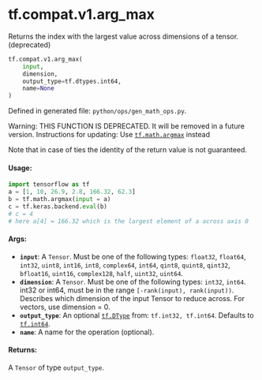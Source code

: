 <div itemscope itemtype="http://developers.google.com/ReferenceObject">
<meta itemprop="name" content="tf.compat.v1.arg_max" />
<meta itemprop="path" content="Stable" />
</div>

# tf.compat.v1.arg_max

Returns the index with the largest value across dimensions of a tensor. (deprecated)

``` python
tf.compat.v1.arg_max(
    input,
    dimension,
    output_type=tf.dtypes.int64,
    name=None
)
```



Defined in generated file: `python/ops/gen_math_ops.py`.

<!-- Placeholder for "Used in" -->

Warning: THIS FUNCTION IS DEPRECATED. It will be removed in a future version.
Instructions for updating:
Use <a href="../../../tf/math/argmax.md"><code>tf.math.argmax</code></a> instead

Note that in case of ties the identity of the return value is not guaranteed.

#### Usage:

```python
import tensorflow as tf
a = [1, 10, 26.9, 2.8, 166.32, 62.3]
b = tf.math.argmax(input = a)
c = tf.keras.backend.eval(b)
# c = 4
# here a[4] = 166.32 which is the largest element of a across axis 0
```



#### Args:


* <b>`input`</b>: A `Tensor`. Must be one of the following types: `float32`, `float64`, `int32`, `uint8`, `int16`, `int8`, `complex64`, `int64`, `qint8`, `quint8`, `qint32`, `bfloat16`, `uint16`, `complex128`, `half`, `uint32`, `uint64`.
* <b>`dimension`</b>: A `Tensor`. Must be one of the following types: `int32`, `int64`.
  int32 or int64, must be in the range `[-rank(input), rank(input))`.
  Describes which dimension of the input Tensor to reduce across. For vectors,
  use dimension = 0.
* <b>`output_type`</b>: An optional <a href="../../../tf/dtypes/DType.md"><code>tf.DType</code></a> from: `tf.int32, tf.int64`. Defaults to <a href="../../../tf.md#int64"><code>tf.int64</code></a>.
* <b>`name`</b>: A name for the operation (optional).


#### Returns:

A `Tensor` of type `output_type`.
